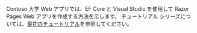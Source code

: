 Contoso 大学 Web アプリでは、EF Core と Visual Studio を使用して Razor Pages Web アプリを作成する方法を示します。 チュートリアル シリーズについては、[最初のチュートリアル](xref:data/ef-rp/intro)を参照してください。
